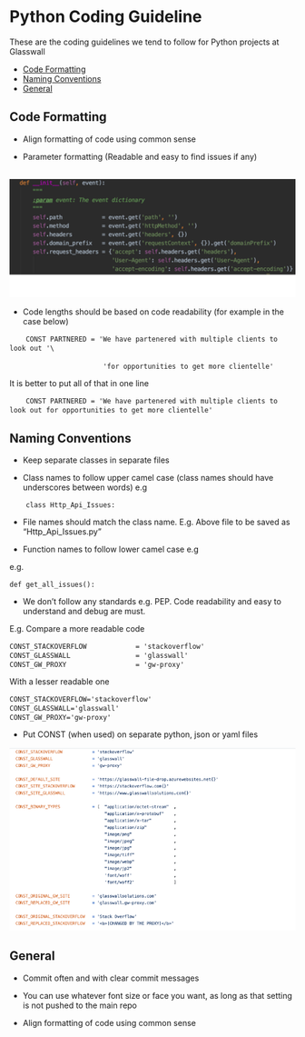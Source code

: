 # Python Coding Guideline

These are the coding guidelines we tend to follow for Python projects at Glasswall

- [Code Formatting](#code-format)
- [Naming Conventions](#naming-conventions)
- [General](#general)

<a id="code-format"></a>
## Code Formatting

* Align formatting of code using common sense

* Parameter formatting (Readable and easy to find issues if any)

<br><img src="../img/code_formatting.png" alt="Example Formatting" width="650"/><br>

* Code lengths should be based on code readability (for example in the case below)

```
	CONST PARTNERED = 'We have partenered with multiple clients to look out '\
    
                       'for opportunities to get more clientelle'
```

 It is better to put all of that in one line

```
	CONST PARTNERED = 'We have partenered with multiple clients to look out for opportunities to get more clientelle'
```


<a id="naming-conventions"></a>
## Naming Conventions

* Keep separate classes in separate files

* Class names to follow upper camel case (class names should have underscores between words)
e.g
```
	class Http_Api_Issues:
```

* File names should match the class name. E.g. Above file to be saved as “Http_Api_Issues.py”

* Function names to follow lower camel case e.g

e.g.
```
def get_all_issues():
```

* We don’t follow any standards e.g. PEP. Code readability and easy to understand and debug are must.

E.g. Compare a more readable code

```
CONST_STACKOVERFLOW            = 'stackoverflow'
CONST_GLASSWALL                = 'glasswall'
CONST_GW_PROXY                 = 'gw-proxy'
```

With a lesser readable one

```
CONST_STACKOVERFLOW='stackoverflow'
CONST_GLASSWALL='glasswall'
CONST_GW_PROXY='gw-proxy'
```

* Put CONST (when used) on separate python, json or yaml files


![Constants](../img/consts.png)



<a id="general"></a>
## General

* Commit often and with clear commit messages

* You can use whatever font size or face you want, as long as that setting is not pushed to the main repo 

* Align formatting of code using common sense
